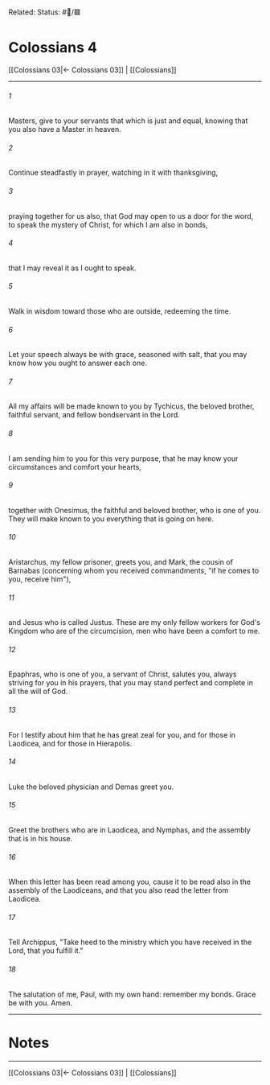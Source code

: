 Related:
Status: #📖/🟥
# Colossians 4

[[Colossians 03|← Colossians 03]] | [[Colossians]]
***



###### 1 
Masters, give to your servants that which is just and equal, knowing that you also have a Master in heaven. 

###### 2 
Continue steadfastly in prayer, watching in it with thanksgiving, 

###### 3 
praying together for us also, that God may open to us a door for the word, to speak the mystery of Christ, for which I am also in bonds, 

###### 4 
that I may reveal it as I ought to speak. 

###### 5 
Walk in wisdom toward those who are outside, redeeming the time. 

###### 6 
Let your speech always be with grace, seasoned with salt, that you may know how you ought to answer each one. 

###### 7 
All my affairs will be made known to you by Tychicus, the beloved brother, faithful servant, and fellow bondservant in the Lord. 

###### 8 
I am sending him to you for this very purpose, that he may know your circumstances and comfort your hearts, 

###### 9 
together with Onesimus, the faithful and beloved brother, who is one of you. They will make known to you everything that is going on here. 

###### 10 
Aristarchus, my fellow prisoner, greets you, and Mark, the cousin of Barnabas (concerning whom you received commandments, "if he comes to you, receive him"), 

###### 11 
and Jesus who is called Justus. These are my only fellow workers for God's Kingdom who are of the circumcision, men who have been a comfort to me. 

###### 12 
Epaphras, who is one of you, a servant of Christ, salutes you, always striving for you in his prayers, that you may stand perfect and complete in all the will of God. 

###### 13 
For I testify about him that he has great zeal for you, and for those in Laodicea, and for those in Hierapolis. 

###### 14 
Luke the beloved physician and Demas greet you. 

###### 15 
Greet the brothers who are in Laodicea, and Nymphas, and the assembly that is in his house. 

###### 16 
When this letter has been read among you, cause it to be read also in the assembly of the Laodiceans, and that you also read the letter from Laodicea. 

###### 17 
Tell Archippus, "Take heed to the ministry which you have received in the Lord, that you fulfill it." 

###### 18 
The salutation of me, Paul, with my own hand: remember my bonds. Grace be with you. Amen.

---
# Notes


***
[[Colossians 03|← Colossians 03]] | [[Colossians]]
